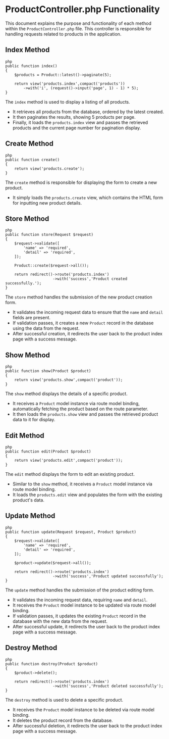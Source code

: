 # ProductController.php Functionality

This document explains the purpose and functionality of each method within the `ProductController.php` file. This controller is responsible for handling requests related to products in the application.

## Index Method

```
php
public function index()
{
    $products = Product::latest()->paginate(5);

    return view('products.index',compact('products'))
        ->with('i', (request()->input('page', 1) - 1) * 5);
}
```
The `index` method is used to display a listing of all products.
- It retrieves all products from the database, ordered by the latest created.
- It then paginates the results, showing 5 products per page.
- Finally, it loads the `products.index` view and passes the retrieved products and the current page number for pagination display.

## Create Method
```
php
public function create()
{
    return view('products.create');
}
```
The `create` method is responsible for displaying the form to create a new product.
- It simply loads the `products.create` view, which contains the HTML form for inputting new product details.

## Store Method

```
php
public function store(Request $request)
{
    $request->validate([
        'name' => 'required',
        'detail' => 'required',
    ]);

    Product::create($request->all());

    return redirect()->route('products.index')
                     ->with('success','Product created successfully.');
}
```
The `store` method handles the submission of the new product creation form.
- It validates the incoming request data to ensure that the `name` and `detail` fields are present.
- If validation passes, it creates a new `Product` record in the database using the data from the request.
- After successful creation, it redirects the user back to the product index page with a success message.

## Show Method
```
php
public function show(Product $product)
{
    return view('products.show',compact('product'));
}
```
The `show` method displays the details of a specific product.
- It receives a `Product` model instance via route model binding, automatically fetching the product based on the route parameter.
- It then loads the `products.show` view and passes the retrieved product data to it for display.

## Edit Method

```
php
public function edit(Product $product)
{
    return view('products.edit',compact('product'));
}
```
The `edit` method displays the form to edit an existing product.
- Similar to the `show` method, it receives a `Product` model instance via route model binding.
- It loads the `products.edit` view and populates the form with the existing product's data.

## Update Method
```
php
public function update(Request $request, Product $product)
{
    $request->validate([
        'name' => 'required',
        'detail' => 'required',
    ]);

    $product->update($request->all());

    return redirect()->route('products.index')
                     ->with('success','Product updated successfully');
}
```
The `update` method handles the submission of the product editing form.
- It validates the incoming request data, requiring `name` and `detail`.
- It receives the `Product` model instance to be updated via route model binding.
- If validation passes, it updates the existing `Product` record in the database with the new data from the request.
- After successful update, it redirects the user back to the product index page with a success message.

## Destroy Method
```
php
public function destroy(Product $product)
{
    $product->delete();

    return redirect()->route('products.index')
                     ->with('success','Product deleted successfully');
}
```
The `destroy` method is used to delete a specific product.
- It receives the `Product` model instance to be deleted via route model binding.
- It deletes the product record from the database.
- After successful deletion, it redirects the user back to the product index page with a success message.